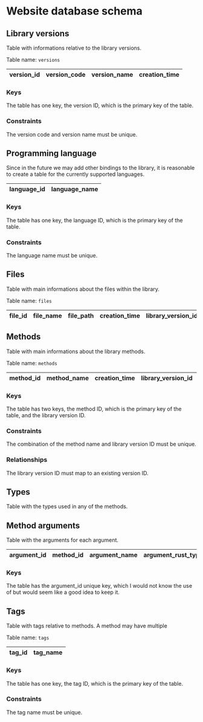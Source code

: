 # Website database schema

## Library versions
Table with informations relative to the library versions.

Table name: `versions`

| version_id | version_code | version_name | creation_time|
|------------|--------------|--------------|--------------|

### Keys
The table has one key, the version ID, which is the primary key of the table.

### Constraints
The version code and version name must be unique.

## Programming language
Since in the future we may add other bindings to the library, it is reasonable to create a table for the currently supported languages.

| language_id | language_name |
|-------------|---------------|

### Keys
The table has one key, the language ID, which is the primary key of the table.

### Constraints
The language name must be unique.

## Files
Table with main informations about the files within the library.

Table name: `files`

| file_id | file_name | file_path | creation_time | library_version_id | header | language_id |
|---------|-----------|-----------|---------------|--------------------|--------|-------------|

## Methods
Table with main informations about the library methods.

Table name: `methods`

| method_id | method_name | creation_time | library_version_id | description | language_id | return_type_id | row_number | file_id |
|-----------|-------------|---------------|--------------------|-------------|-------------|----------------|------------|---------|

### Keys
The table has two keys, the method ID, which is the primary key of the table, and the library version ID.

### Constraints
The combination of the method name and library version ID must be unique.

### Relationships
The library version ID must map to an existing version ID.

## Types
Table with the types used in any of the methods.

## Method arguments
Table with the arguments for each argument.

| argument_id | method_id | argument_name | argument_rust_type | description | default_value |
|-------------|-----------|---------------|--------------------|-------------|---------------|

### Keys
The table has the argument_id unique key, which I would not know the use of but would seem like a good idea to keep it.

## Tags
Table with tags relative to methods. A method may have multiple 

Table name: `tags`

| tag_id | tag_name |
|--------|----------|

### Keys
The table has one key, the tag ID, which is the primary key of the table.

### Constraints
The tag name must be unique.
